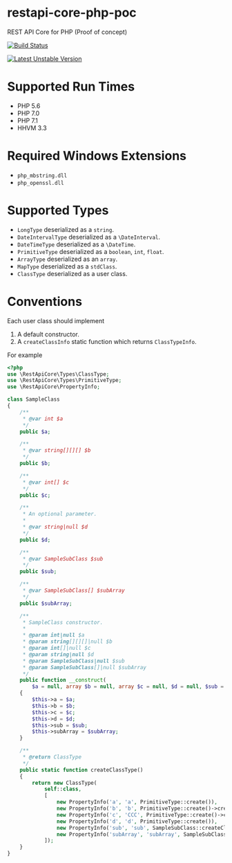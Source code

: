 # restapi-core-php-poc

REST API Core for PHP (Proof of concept)

[![Build Status](https://travis-ci.org/sergey-shandar/restapi-core-php-poc.svg?branch=master)](https://travis-ci.org/sergey-shandar/restapi-core-php-poc)

[![Latest Unstable Version](https://poser.pugx.org/sergey-shandar/restapi-core-php-poc/v/unstable)](https://packagist.org/packages/sergey-shandar/restapi-core-php-poc)

# Supported Run Times

- PHP 5.6
- PHP 7.0
- PHP 7.1
- HHVM 3.3

# Required Windows Extensions

- `php_mbstring.dll`
- `php_openssl.dll`

# Supported Types

- `LongType` deserialized as a `string`.
- `DateIntervalType` deserialized as a `\DateInterval`.
- `DateTimeType` deserialized as a `\DateTime`.
- `PrimitiveType` deserialized as a `boolean`, `int`, `float`. 
- `ArrayType` deserialized as an `array`.
- `MapType` deserialized as a `stdClass`.
- `ClassType` deserialized as a user class.

# Conventions

Each user class should implement

1. A default constructor.
2. A `createClassInfo` static function which returns `ClassTypeInfo`.
 
For example

```php
<?php
use \RestApiCore\Types\ClassType;
use \RestApiCore\Types\PrimitiveType;
use \RestApiCore\PropertyInfo;

class SampleClass
{
    /**
     * @var int $a
     */
    public $a;

    /**
     * @var string[][][] $b
     */
    public $b;

    /**
     * @var int[] $c
     */
    public $c;

    /**
     * An optional parameter.
     *
     * @var string|null $d
     */
    public $d;

    /**
     * @var SampleSubClass $sub
     */
    public $sub;

    /**
     * @var SampleSubClass[] $subArray
     */
    public $subArray;

    /**
     * SampleClass constructor.
     *
     * @param int|null $a
     * @param string[][][]|null $b
     * @param int[]|null $c
     * @param string|null $d
     * @param SampleSubClass|null $sub
     * @param SampleSubClass[]|null $subArray
     */
    public function __construct(
        $a = null, array $b = null, array $c = null, $d = null, $sub = null, array $subArray = null)
    {
        $this->a = $a;
        $this->b = $b;
        $this->c = $c;
        $this->d = $d;
        $this->sub = $sub;
        $this->subArray = $subArray;
    }

    /**
     * @return ClassType
     */
    public static function createClassType()
    {
        return new ClassType(
            self::class,
            [
                new PropertyInfo('a', 'a', PrimitiveType::create()),
                new PropertyInfo('b', 'b', PrimitiveType::create()->createArray()->createArray()->createArray()),
                new PropertyInfo('c', 'CCC', PrimitiveType::create()->createArray()),
                new PropertyInfo('d', 'd', PrimitiveType::create()),
                new PropertyInfo('sub', 'sub', SampleSubClass::createClassType()),
                new PropertyInfo('subArray', 'subArray', SampleSubClass::createClassType()->createArray()),
            ]);
    }
}
```
